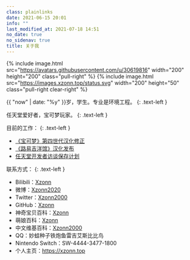 ```yaml
---
class: plainlinks
date: 2021-06-15 20:01
info: ""
last_modified_at: 2021-07-18 14:51
no_date: true
no_sidenav: true
title: 关于我
---
```

{% include image.html src="https://avatars.githubusercontent.com/u/30619816" width="200" height="200" class="pull-right" %}
{% include image.html src="https://images.xzonn.top/status.svg" width="200" height="50" class="pull-right clear-right" %}

{{ "now" | date: "%y" }}岁，学生。专业是环境工程。
{: .text-left }

任天堂爱好者，宝可梦玩家。
{: .text-left }

目前的工作：
{: .text-left }

- [《宝可梦》第四世代汉化修正](https://xzonn.top/PokemonChineseTranslationRevise/)
- [《路易吉洋馆》汉化发布](https://xzonn.top/LuigiMansion/)
- [任天堂开发者访谈保存计划](https://ninterviews.xzonn.top/)

联系方式：
{: .text-left }

- Bilibili：[Xzonn](https://space.bilibili.com/16114399)
- 微博：[Xzonn2020](https://weibo.com/Xzonn2020/)
- Twitter：[Xzonn2000](https://twitter.com/Xzonn2000)
- GitHub：[Xzonn](https://github.com/Xzonn)
- 神奇宝贝百科：[Xzonn](https://wiki.52poke.com/wiki/User:Xzonn)
- 萌娘百科：[Xzonn](https://zh.moegirl.org.cn/User:Xzonn)
- 中文维基百科：[Xzonn2000](https://zh.wikipedia.org/wiki/User:Xzonn2000)
- QQ：妙蛙种子铁炮鱼雷吉艾斯比比鸟
- Nintendo Switch：SW-4444-3477-1800
- 个人主页：<https://xzonn.top>
